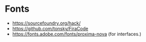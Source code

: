 # Fonts

- https://sourcefoundry.org/hack/
- https://github.com/tonsky/FiraCode
- https://fonts.adobe.com/fonts/proxima-nova (for interfaces.)
